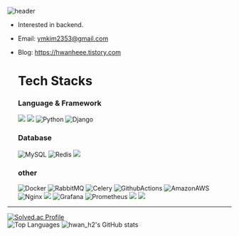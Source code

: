 ![header](https://capsule-render.vercel.app/api?type=waving&color=0:38FAD4,100:02AAB0&text=Welcome)
- Interested in backend.
- Email: ymkim2353@gmail.com
- Blog: https://hwanheee.tistory.com


  <h1> Tech Stacks </h1>
  <h3>Language & Framework</h3>
  <img src="https://img.shields.io/badge/java-007396?style=for-the-badge&logo=openjdk&logoColor=white">
  <img src="https://img.shields.io/badge/spring-6DB33F?style=for-the-badge&logo=spring&logoColor=white">
  <img alt="Python" src ="https://img.shields.io/badge/python-3776AB?&style=for-the-badge&logo=python&logoColor=white"/>
  <img alt="Django" src ="https://img.shields.io/badge/django-092E20?&style=for-the-badge&logo=django&logoColor=white"/>
  <h3>Database</h3>
  <img alt="MySQL" src ="https://img.shields.io/badge/mysql-4479A1?&style=for-the-badge&logo=mysql&logoColor=white"/>
  <img alt="Redis" src ="https://img.shields.io/badge/Redis-DC382D?&style=for-the-badge&logo=Redis&logoColor=white"/>
  <img src="https://img.shields.io/badge/Amazon%20S3-%23006400?style=for-the-badge&logo=amazons3&logoColor=white&labelColor=006400">
  <h3>other</h3>
  <img alt="Docker" src ="https://img.shields.io/badge/Docker-2496ED.svg?&style=for-the-badge&logo=Docker&logoColor=white"/>
  <img alt="RabbitMQ" src ="https://img.shields.io/badge/RabbitMQ-FF6600?&style=for-the-badge&logo=RabbitMQ&logoColor=white"/>
  <img alt="Celery" src ="https://img.shields.io/badge/Celery-37814A?&style=for-the-badge&logo=Celery&logoColor=white"/>
  <img alt="GithubActions" src ="https://img.shields.io/badge/GithubActions-2088FF.svg?&style=for-the-badge&logo=GithubActions&logoColor=white"/>
  <img alt="AmazonAWS" src ="https://img.shields.io/badge/AWS-FF9900.svg?&style=for-the-badge&logo=AmazonAWS&logoColor=white"/>
  <img alt="Nginx" src ="https://img.shields.io/badge/NGINX-009639?&style=for-the-badge&logo=NGINX&logoColor=white"/>
  <img src="https://img.shields.io/badge/Traefik-24A1C1?style=for-the-badge&logo=Traefik%20Proxy&logoColor=white">
  <img alt="Grafana" src ="https://img.shields.io/badge/Grafana-F46800?&style=for-the-badge&logo=Grafana&logoColor=white"/>
  <img alt="Prometheus" src ="https://img.shields.io/badge/Prometheus-E6522C?&style=for-the-badge&logo=AmazonAWS&logoColor=white"/>
  <img src="https://img.shields.io/badge/Loki-%237c3aed?style=for-the-badge&logo=grafana&logoColor=white&labelColor=7c3aed&color=7c3aed">
  <img src="https://img.shields.io/badge/Promtail-FFA500?style=for-the-badge&logo=prometheus&logoColor=white">

  </div>
</div>


<hr>



<div>
  
[![Solved.ac Profile](http://mazassumnida.wtf/api/v2/generate_badge?boj=hwan_h2)](https://solved.ac/hwan_h2)
<br>
<img src="https://github-readme-stats.vercel.app/api/top-langs/?username=hwanh2&layout=compact&theme=default&title_color=0052a3" alt="Top Languages">
<img src="https://github-readme-stats.vercel.app/api?username=hwanh2&show_icons=true&theme=default&title_color=005bb5&ring_color=005bb5" alt="hwan_h2's GitHub stats">
</div>

